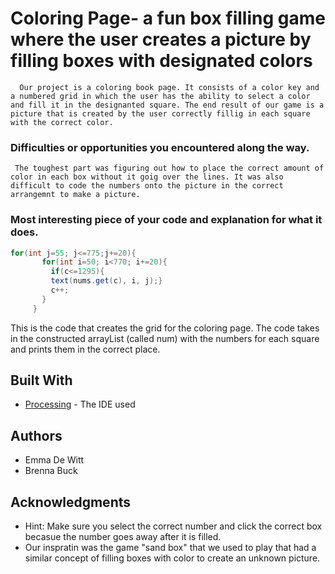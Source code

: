 # Coloring Page- a fun box filling game where the user creates a picture by filling boxes with designated colors




      Our project is a coloring book page. It consists of a color key and a numbered grid in which the user has the ability to select a color and fill it in the designanted square. The end result of our game is a picture that is created by the user correctly fillig in each square with the correct color.

### Difficulties or opportunities you encountered along the way.

     The toughest part was figuring out how to place the correct amount of color in each box without it goig over the lines. It was also difficult to code the numbers onto the picture in the correct arrangemnt to make a picture.

### Most interesting piece of your code and explanation for what it does.

```Java
for(int j=55; j<=775;j+=20){
       for(int i=50; i<770; i+=20){
         if(c<=1295){
         text(nums.get(c), i, j);}
         c++;
       }
     }

```
This is the code that creates the grid for the coloring page. The code takes in the constructed arrayList (called num) with the numbers for each square and prints them in the correct place.

## Built With

* [Processing](https://processing.org/) - The IDE used

## Authors

* Emma De Witt
* Brenna Buck

## Acknowledgments

* Hint: Make sure you select the correct number and click the correct box becasue the number goes away after it is filled.
* Our inspratin was the game "sand box" that we used to play that had a similar concept of filling boxes with color to create an unknown picture.

